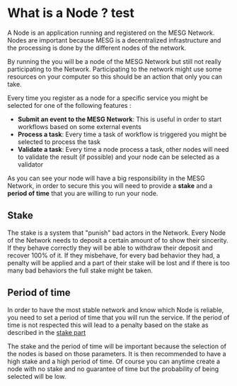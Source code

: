 # What is a Node ? test

A Node is an application running and registered on the MESG Network. Nodes are important because MESG is a decentralized infrastructure and the processing is done by the different nodes of the network.

By running the  you will be a node of the MESG Network but still not really participating to the Network. Participating to the network might use some resources on your computer so this should be an action that only you can take.

Every time you register as a node for a specific service you might be selected for one of the following features :

* **Submit an event to the MESG Network**: This is useful in order to start workflows based on some external events
* **Process a task**: Every time a task of workflow is triggered you might be selected to process the task
* **Validate a task**: Every time a node process a task, other nodes will need to validate the result \(if possible\) and your node can be selected as a validator

As you can see your node will have a big responsibility in the MESG Network, in order to secure this you will need to provide a **stake** and a **period of time** that you are willing to run your node.

## Stake

The stake is a system that "punish" bad actors in the Network. Every Node of the Network needs to deposit a certain amount of  to show their sincerity. If they behave correctly they will be able to withdraw their deposit and recover 100% of it. If they misbehave, for every bad behavior they had, a penalty will be applied and a part of their stake will be lost and if there is too many bad behaviors the full stake might be taken.

## Period of time

In order to have the most stable network and know which Node is reliable, you need to set a period of time that you will run the service. If the period of time is not respected this will lead to a penalty based on the stake as described in the [stake part](what-is-a-node.md#stake)

The stake and the period of time will be important because the selection of the nodes is based on those parameters. It is then recommended to have a high stake and a high period of time. Of course you can anytime create a node with no stake and no guarantee of time but the probability of being selected will be low.

